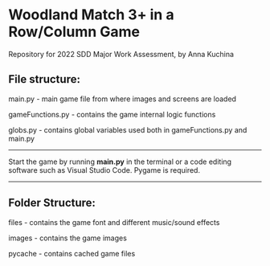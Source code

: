 # Woodland Match 3+ in a Row/Column Game
Repository for 2022 SDD Major Work Assessment, by Anna Kuchina

## File structure:
main.py - main game file from where images and screens are loaded

gameFunctions.py - contains the game internal logic functions

globs.py - contains global variables used both in gameFunctions.py and main.py

---

Start the game by running __main.py__ in the terminal or a code editing software such as Visual Studio Code. Pygame is required.

---

## Folder Structure:
files - contains the game font and different music/sound effects

images - contains the game images

pycache - contains cached game files
